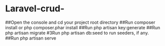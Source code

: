 # Laravel-crud-

##Open the console and cd your project root directory
##Run composer install or php composer.phar install
##Run php artisan key:generate
##Run php artisan migrate
#3Run php artisan db:seed to run seeders, if any.
##Run php artisan serve
